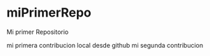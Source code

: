 # miPrimerRepo

Mi primer Repositorio

mi primera contribucion local desde github
mi segunda contribucion